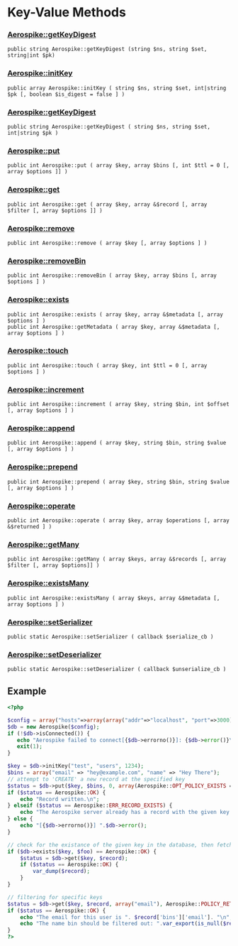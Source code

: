 
# Key-Value Methods

### [Aerospike::getKeyDigest](aerospike_getkeydigest.md)
```
public string Aerospike::getKeyDigest (string $ns, string $set, string|int $pk)
```

### [Aerospike::initKey](aerospike_initkey.md)
```
public array Aerospike::initKey ( string $ns, string $set, int|string $pk [, boolean $is_digest = false ] )
```

### [Aerospike::getKeyDigest](aerospike_getkeydigest.md)
```
public string Aerospike::getKeyDigest ( string $ns, string $set, int|string $pk )
```

### [Aerospike::put](aerospike_put.md)
```
public int Aerospike::put ( array $key, array $bins [, int $ttl = 0 [, array $options ]] )
```

### [Aerospike::get](aerospike_get.md)
```
public int Aerospike::get ( array $key, array &$record [, array $filter [, array $options ]] )
```

### [Aerospike::remove](aerospike_remove.md)
```
public int Aerospike::remove ( array $key [, array $options ] )
```

### [Aerospike::removeBin](aerospike_removebin.md)
```
public int Aerospike::removeBin ( array $key, array $bins [, array $options ] )
```

### [Aerospike::exists](aerospike_exists.md)
```
public int Aerospike::exists ( array $key, array &$metadata [, array $options ] )
public int Aerospike::getMetadata ( array $key, array &$metadata [, array $options ] )
```

### [Aerospike::touch](aerospike_touch.md)
```
public int Aerospike::touch ( array $key, int $ttl = 0 [, array $options ] )
```

### [Aerospike::increment](aerospike_increment.md)
```
public int Aerospike::increment ( array $key, string $bin, int $offset [, array $options ] )
```

### [Aerospike::append](aerospike_append.md)
```
public int Aerospike::append ( array $key, string $bin, string $value [, array $options ] )
```

### [Aerospike::prepend](aerospike_prepend.md)
```
public int Aerospike::prepend ( array $key, string $bin, string $value [, array $options ] )
```

### [Aerospike::operate](aerospike_operate.md)
```
public int Aerospike::operate ( array $key, array $operations [, array &$returned ] )
```

### [Aerospike::getMany](aerospike_getmany.md)
```
public int Aerospike::getMany ( array $keys, array &$records [, array $filter [, array $options]] )
```

### [Aerospike::existsMany](aerospike_existsmany.md)
```
public int Aerospike::existsMany ( array $keys, array &$metadata [, array $options ] )
```

### [Aerospike::setSerializer](aerospike_setserializer.md)
```
public static Aerospike::setSerializer ( callback $serialize_cb )
```

### [Aerospike::setDeserializer](aerospike_setdeserializer.md)
```
public static Aerospike::setDeserializer ( callback $unserialize_cb )
```


## Example

```php
<?php

$config = array("hosts"=>array(array("addr"=>"localhost", "port"=>3000)));
$db = new Aerospike($config);
if (!$db->isConnected()) {
   echo "Aerospike failed to connect[{$db->errorno()}]: {$db->error()}\n";
   exit(1);
}

$key = $db->initKey("test", "users", 1234);
$bins = array("email" => "hey@example.com", "name" => "Hey There");
// attempt to 'CREATE' a new record at the specified key
$status = $db->put($key, $bins, 0, array(Aerospike::OPT_POLICY_EXISTS => Aerospike::POLICY_EXISTS_CREATE));
if ($status == Aerospike::OK) {
    echo "Record written.\n";
} elseif ($status == Aerospike::ERR_RECORD_EXISTS) {
    echo "The Aerospike server already has a record with the given key.\n";
} else {
    echo "[{$db->errorno()}] ".$db->error();
}

// check for the existance of the given key in the database, then fetch it
if ($db->exists($key, $foo) == Aerospike::OK) {
    $status = $db->get($key, $record);
    if ($status == Aerospike::OK) {
        var_dump($record);
    }
}

// filtering for specific keys
$status = $db->get($key, $record, array("email"), Aerospike::POLICY_RETRY_ONCE);
if ($status == Aerospike::OK) {
    echo "The email for this user is ". $record['bins']['email']. "\n";
    echo "The name bin should be filtered out: ".var_export(is_null($record['bins']['name']), true). "\n";
}
?>
```
